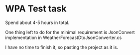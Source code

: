 # WPA Test task
Spend about 4-5 hours in total.

One thing left to do for the minimal requirement is JsonConvert implementation in WeatherForecastDtoJsonConverter.cs

I have no time to finish it, so pasting the project as it is.
